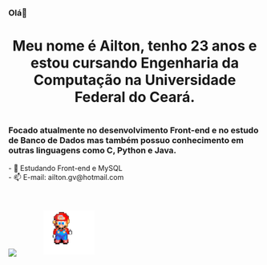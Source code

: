 ### Olá👋
<h1 align = "center">Meu nome é Ailton, tenho 23 anos e estou cursando Engenharia da Computação na Universidade Federal do Ceará.<h1>
<h3 align = "left">Focado atualmente no desenvolvimento Front-end e no estudo de Banco de Dados mas também possuo conhecimento em outras linguagens como C, Python e Java.</h3>
- 🌱 Estudando Front-end e MySQL
<br>
- 📫 E-mail: ailton.gv@hotmail.com

<div style="padding-top: 35px; display:inline_block"><br>
<img align="center" height="320px" src="https://github-readme-stats.vercel.app/api/top-langs/?username=AkowsS&show_icons=false"/>
<img style="margin-left: 50px; width: 20%;" src="img/joinha.png"/>
</div>
